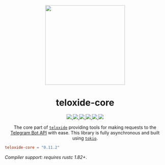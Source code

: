<div align="center">
  <img src="../../media/teloxide-core-logo.svg" width="250"/>

  <h1>teloxide-core</h1>
  <a href="https://github.com/teloxide/teloxide-core/actions">
    <img src="https://github.com/teloxide/teloxide-core/workflows/Continuous%20integration/badge.svg">
  </a>
  <a href="https://docs.rs/teloxide_core/">
    <img src="https://docs.rs/teloxide-core/badge.svg">
  </a>
  <a href="LICENSE">
    <img src="https://img.shields.io/badge/license-MIT-blue.svg">
  </a>
  <a href="https://core.telegram.org/bots/api">
    <img src="https://img.shields.io/badge/API%20coverage-Up%20to%207.11%20(inclusively)-green.svg">
  </a>
  <a href="https://crates.io/crates/teloxide_core">
    <img src="https://img.shields.io/crates/v/teloxide_core.svg">
  </a>
  <a href="https://t.me/teloxide">
    <img src="https://img.shields.io/badge/official%20chat-t.me%2Fteloxide-blueviolet">
  </a>

  The core part of [`teloxide`] providing tools for making requests to the [Telegram Bot API] with ease. This library is fully asynchronous and built using [`tokio`].
</div>

```toml
teloxide-core = "0.11.2"
```
_Compiler support: requires rustc 1.82+_.

[`teloxide`]: https://docs.rs/teloxide
[Telegram Bot API]: https://core.telegram.org/bots/api
[`tokio`]: https://tokio.rs
